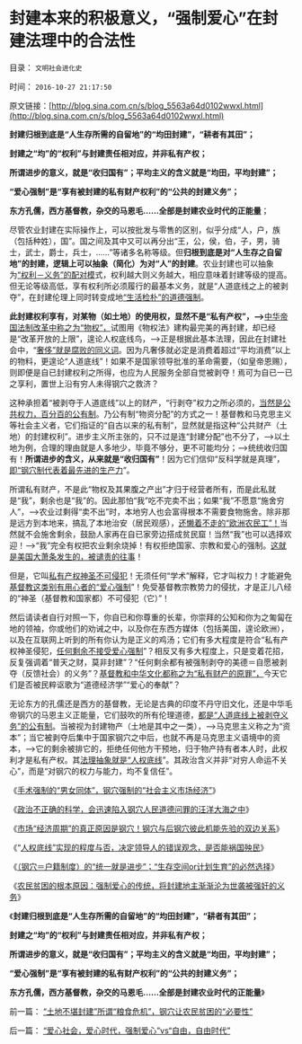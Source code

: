 # 封建本来的积极意义，“强制爱心”在封建法理中的合法性

目录： `文明社会进化史` 

时间： `2016-10-27 21:17:50` 

原文链接：[http://blog.sina.com.cn/s/blog_5563a64d0102wwxl.html](http://blog.sina.com.cn/s/blog_5563a64d0102wwxl.html)

**封建归根到底是“人生存所需的自留地”的“均田封建”，“耕者有其田”；**

**封建之“均”的“权利”与封建责任相对应，并非私有产权；**

**所谓进步的意义，就是“收归国有”；平均主义的含义就是“均田，平均封建”；**

**“爱心强制”是“享有被封建的私有财产权利”的“公共的封建义务”；**

**东方孔儒，西方基督教，杂交的马恩毛……全部是封建农业时代的正能量**；

尽管农业封建在实际操作上，可以按批发与零售的区别，似乎分成“人，户，族（包括种姓），国”。国之间及其中又可以再分出“王，公，侯，伯，子，男，骑士，武士，爵士，兵士，……”等诸多名称等级。但**归根到底是对“人生存之自留地”的封建，逻辑上可以抽象（简化）为对“人”的封建**。农业封建也可以抽象为[“权利－义务”的配对模](../../../2013/12/5/“长子继承权，特许权”的封建及中国农村和南北战争.md)式，权利越大则义务越大，相应意味着封建等级的提高。但无论等级高低，享有权利所必须履行的最基本义务，就是“人道底线之上的被剥夺”，在封建伦理上同时转变成地[“生活检朴”的道德强制](../../../2014/4/22/公有制贵族提倡“廉洁”的意义，新自由主义者很罕有.md)。

**此封建权利享有，对某物（如土地）的使用权，显然不是“私有产权”，——>**[中华帝国法制改革中称之为“物权”，](../../../2009/9/16/人权产权宪法Vs财产权《物权法》.md)试图用《物权法》建构最完美的再封建，却已经是“改革开放的上限”，遑论人权底线鸟，——>正是根据此基本法理，因此在封建社会中，“[奢侈”就是腐败的同义词](../../../2010/3/1/要均贫富后才能民主吗？.md)。因为凡奢侈就必定是消费着超过“平均消费”以上的物料，更遑论“人道底线”！如果不是国家领导批准的革命需要，（如皇帝恩赐），则即便是自已封建权利之所得，也应为人民服务全部自觉被剥夺！焉可为自已一已之享利，置世上沿有穷人未得钢穴之救济？

这种承担着“被剥夺于人道底线”以上的财产，“行剥夺”权力之所必须的，[当然是公共权力，百分百的公有制](../../../2015/1/21/社会进化论，反思基督教和马克思主义的反人类信仰；.md)。乃公有制“物资分配”的方式之一！基督教和马克思主义等社会主义者，它们指证的“自古以来的私有制”，显然就是指这种“公共财产（土地）的封建权利”。进步主义所主张的，只不过是连“封建分配”也不分了，——>以土地为例，合理的理由就是人多地少，毕竟不够分，更不可能均分；——>统统收归国有！**所谓进步的含义，从来就是“收归国有”**！因为它们信仰“反科学就是真理”，[即“钢穴制代表着最先进的生产力](../../../2016/7/28/马克思主义的“钢穴科幻”：生产力进步满足一切需求，解决一切问题.md)”。

所谓私有财产，不是此“物权及其果腹之产出”才归于经营者所有，而是此私就是“我”，剩余也是“我”的。因此那怕“我”吃不完卖不出；如果“我”不愿意“施舍穷人”，——>农业过剩得“卖不出”时，本地穷人也会富得根本不需要食物施舍。除非那是远方到本地来，搞乱了本地治安（居民观感），[还懒着不走的“欧洲农民工”！](../../../2011/3/16/美国的户籍制度和民粹运动.md)当然就不会施舍剩余，鼓励人家再在自已家旁边搭成贫民窟！当然“我”也可以选择欢迎！——>“我”完全有权把农业剩余烧掉！有权拒绝国家、宗教和爱心的强制。[这就是美国大萧条发生的，被谴责的往事](../../../2011/3/16/美国大萧条的五条成因.md)！

但是，它叫[私有产权神圣不可侵犯](../../../2013/6/11/私有财产民粹不可侵犯.md)！无须任何“学术”解释，它才叫权力！才能避免[基督教这类别有用心者的“爱心强制](../../../2016/10/16/世界上没有多少人，真的喜欢极权主义；.md)”！免受基督教宗教势力的侵扰，才是正儿八经的“神圣（基督教和国家都）不可侵犯（它）”！

然后请读者自行对照一下，你自已和你尊重的长辈，你崇拜的公知和你为之匍匐在地的领袖，你或他们的劝诫之中，以及你在东西方媒体（包括美国，遑论欧洲），以及在互联网上听到的所有你认为是正义的鸡汤；它们有多大程度是符合“私有产权神圣侵犯，[任何剩余不接受爱心强制](../../../2016/10/17/不要把误将市场经济，当成共产主义的“提款机”；.md)”？相反又有多大程度上，只是变着花招，反复强调着“普天之财，莫非封建”？“任何剩余都有被强制剥夺的美德＝自愿被剥夺（反馈社会）的义务”？[基督教和中华文化都称之为“私有财产的原罪”，](../../../2016/6/3/原罪是社会主义的核心价值观，不符合自然秩序的逻辑要求.md)今天它们是否被民粹讴歌为“道德经济学”“爱心的奉献”？

无论东方的孔儒还是西方的基督教，无论是古典的印度不丹守旧文化，还是中华毛帝钢穴的马恩主义正能量，它们鼓吹的所有伦理道德，[都是“人道底线上被剥夺义务”的公有制](../../../2016/10/4/“人道底线”的政治含义是“剥夺”，不是“给予”；.md)。当被视为封建物产（土地是其中之一类），——>马克思主义称之为“资本”；当它被剥夺后集中于国家钢穴之中后，也就不再是马克思主义语境中的资本，——>它的剩余被排它的，拒绝任何他方干预地，归于物产持有者本人时，此权利才是私有产权。其[法理抽象就是“人权底线](../../../2016/10/8/农业封建之后，“人道底线＝钢穴时代”是历史的主流；.md)”。其政治含义并非“对穷人命运不关心”，而是“对钢穴的权力与能力，均不复信任”。

《[手术强制的“男女同体”，钢穴强制的“社会主义市场经济”](../../../2016/10/18/市场经济与计划经济，运作机能严重冲突.md)》

《[政治不正确的科学，会迅速陷入钢穴人民道德问罪的汪洋大海之中](../../../2016/10/19/政治不正确的科学.md)》

《[市场“经济周期”的真正原因是钢穴！钢穴与后钢穴彼此机能先验的双边关系](../../../2016/10/21/自测：当你对社会不满时，下意识往那个方向“出问题”？.md)》

《“[人权底线”实现的程度与否，决定领导人的错误观念，是否能祸国殃民](../../../2016/10/23/钢穴外始终是农业封建时代，“粮食无小事”的“再封建动力”；.md)》

《[（钢穴＝户籍制度）的“统一就是进步”；“生存空间or计划生育”的必然选择](../../../2016/10/24/通过南北战争考察美国体制的合理性和缺陷.md)》

《[农民贫困的根本原因：强制爱心的传统，将封建地主渐渐沦为世袭被强奸的义务](../../../2016/10/25/“爱心社会，爱心时代，强制爱心”vs“自由，自由时代”.md)》

《**封建归根到底是“人生存所需的自留地”的“均田封建”，“耕者有其田”；**

**封建之“均”的“权利”与封建责任相对应，并非私有产权；**

**所谓进步的意义，就是“收归国有”；平均主义的含义就是“均田，平均封建”；**

**“爱心强制”是“享有被封建的私有财产权利”的“公共的封建义务”；**

**东方孔儒，西方基督教，杂交的马恩毛……全部是封建农业时代的正能量**》

前一篇： [“土地不堪封建”所谓“粮食危机”，钢穴让农民贫困的“必要性”](../../../2016/10/28/“土地不堪封建”所谓“粮食危机”，钢穴让农民贫困的“必要性”.md)

后一篇： [“爱心社会，爱心时代，强制爱心”vs“自由，自由时代”](../../../2016/10/25/“爱心社会，爱心时代，强制爱心”vs“自由，自由时代”.md)

